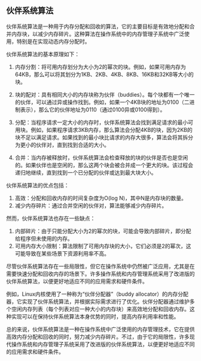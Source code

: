 ## 伙伴系统算法


伙伴系统算法是一种用于内存分配和回收的算法，它的主要目标是有效地分配和合并内存块，以减少内存碎片。这种算法在操作系统中的内存管理子系统中广泛使用，特别是在实现动态内存分配时。

伙伴系统算法的基本原理如下：

1.  内存分割：将可用内存划分为大小为2的幂次的块。例如，如果可用内存为64KB，那么可以将其划分为1KB、2KB、4KB、8KB、16KB和32KB等大小的块。
    
2.  块的配对：具有相同大小的内存块称为伙伴（buddies）。每个块都有一个唯一的伙伴，可以通过异或操作找到。例如，如果一个4KB块的地址为0100（二进制表示），那么它的伙伴地址为0110（通过0100异或0100得到）。
    
3.  分配：当程序请求一定大小的内存时，伙伴系统算法会找到满足请求的最小可用块。例如，如果程序请求3KB内存，那么算法会分配4KB的块，因为2KB的块不足以满足请求。如果找到的最小块比请求的内存大很多，算法会将其拆分为更小的伙伴对，直到找到合适的大小。
    
4.  合并：当内存被释放时，伙伴系统算法会检查释放的块的伙伴是否也是空闲的。如果伙伴也是空闲的，那么这两个块会被合并成一个更大的块。该过程会递归地继续，直到找到一个已分配的伙伴或达到最大块大小。
    

伙伴系统算法的优点包括：

1.  高效：分配和回收内存的时间复杂度为O(log N)，其中N是内存块的数量。
2.  减少内存碎片：通过合并空闲的伙伴对，算法能够减少内存碎片。

然而，伙伴系统算法也存在一些缺点：

1.  内部碎片：由于只能分配大小为2的幂次的块，可能会导致内部碎片，即分配给程序但未使用的内存。
2.  可用内存大小限制：算法限制了可用内存块的大小，它们必须是2的幂次，这可能导致在某些场景下资源利用率不高。

尽管伙伴系统算法存在一些局限性，但它在操作系统中仍然被广泛应用，尤其是在需要快速分配和回收内存的场景下。许多操作系统和内存管理系统采用了改进版的伙伴系统算法，以便更好地适应不同的应用需求和硬件条件。

例如，Linux内核使用了一种称为“伙伴分配器”（buddy allocator）的内存分配器，它实现了伙伴系统算法，并根据实际需求进行了优化。伙伴分配器通过维护多个空闲内存列表（每个列表对应一种大小的内存块）来高效地分配和回收内存。这种实现可以在保持伙伴系统算法本身优势的同时，提高内存利用率和性能。

总的来说，伙伴系统算法是一种在操作系统中广泛使用的内存管理技术，它在提供高效内存分配和回收的同时，努力减少内存碎片。不过，由于它的局限性，许多现代操作系统和内存管理子系统采用了改进版的伙伴系统算法，以便更好地适应不同的应用需求和硬件条件。